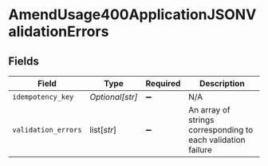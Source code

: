 # AmendUsage400ApplicationJSONValidationErrors


## Fields

| Field                                                        | Type                                                         | Required                                                     | Description                                                  |
| ------------------------------------------------------------ | ------------------------------------------------------------ | ------------------------------------------------------------ | ------------------------------------------------------------ |
| `idempotency_key`                                            | *Optional[str]*                                              | :heavy_minus_sign:                                           | N/A                                                          |
| `validation_errors`                                          | list[*str*]                                                  | :heavy_minus_sign:                                           | An array of strings corresponding to each validation failure |
